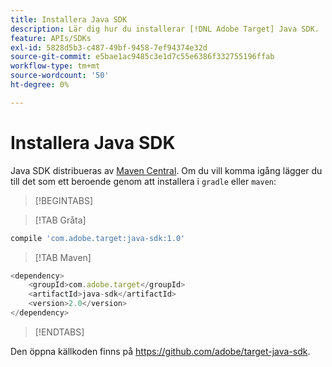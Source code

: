```yaml
---
title: Installera Java SDK
description: Lär dig hur du installerar [!DNL Adobe Target] Java SDK.
feature: APIs/SDKs
exl-id: 5828d5b3-c487-49bf-9458-7ef94374e32d
source-git-commit: e5bae1ac9485c3e1d7c55e6386f332755196ffab
workflow-type: tm+mt
source-wordcount: '50'
ht-degree: 0%

---
```


# Installera Java SDK

Java SDK distribueras av [Maven Central](https://search.maven.org/artifact/com.adobe.target/target-java-sdk). Om du vill komma igång lägger du till det som ett beroende genom att installera i `gradle` eller `maven`:

>[!BEGINTABS]

>[!TAB Gråta]

```javascript {line-numbers="true"}
compile 'com.adobe.target:java-sdk:1.0'
```

>[!TAB Maven]

```javascript {line-numbers="true"}
<dependency>
    <groupId>com.adobe.target</groupId>
    <artifactId>java-sdk</artifactId>
    <version>2.0</version>
</dependency>
```

>[!ENDTABS]

Den öppna källkoden finns på <https://github.com/adobe/target-java-sdk>.
